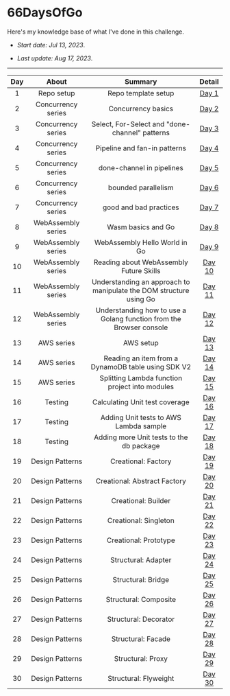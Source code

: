 # 66DaysOfGo

Here's my knowledge base of what I've done in this challenge.

* _Start date: Jul 13, 2023_.

* _Last update: Aug 17, 2023_.

---
**Day**|**About**|**Summary**|**Detail**
:-----:|:-----:|:-----:|:-----:
1|Repo setup|Repo template setup|[Day 1](./week01/day01)
2|Concurrency series|Concurrency basics|[Day 2](./week01/day02)
3|Concurrency series|Select, For-Select and "done-channel" patterns|[Day 3](./week01/day03)
4|Concurrency series|Pipeline and fan-in patterns|[Day 4](./week01/day04)
5|Concurrency series|done-channel in pipelines|[Day 5](./week01/day05)
6|Concurrency series|bounded parallelism|[Day 6](./week01/day06)
7|Concurrency series|good and bad practices|[Day 7](./week01/day07)
8|WebAssembly series|Wasm basics and Go|[Day 8](./week02/day08)
9|WebAssembly series|WebAssembly Hello World in Go|[Day 9](./week02/day09)
10|WebAssembly series|Reading about WebAssembly Future Skills|[Day 10](./week02/day10)
11|WebAssembly series|Understanding an approach to manipulate the DOM structure using Go|[Day 11](./week02/day11)
12|WebAssembly series|Understanding how to use a Golang function from the Browser console|[Day 12](./week02/day12)
13|AWS series|AWS setup|[Day 13](./week02/day13)
14|AWS series|Reading an item from a DynamoDB table using SDK V2|[Day 14](./week02/day14)
15|AWS series|Splitting Lambda function project into modules|[Day 15](./week03/day15)
16|Testing|Calculating Unit test coverage|[Day 16](./week03/day16)
17|Testing|Adding Unit tests to AWS Lambda sample|[Day 17](./week03/day17)
18|Testing|Adding more Unit tests to the db package|[Day 18](./week03/day18)
19|Design Patterns|Creational: Factory|[Day 19](./week03/day19)
20|Design Patterns|Creational: Abstract Factory|[Day 20](./week03/day20)
21|Design Patterns|Creational: Builder|[Day 21](./week03/day21)
22|Design Patterns|Creational: Singleton|[Day 22](./week04/day22)
23|Design Patterns|Creational: Prototype|[Day 23](./week04/day23)
24|Design Patterns|Structural: Adapter|[Day 24](./week04/day24)
25|Design Patterns|Structural: Bridge|[Day 25](./week04/day25)
26|Design Patterns|Structural: Composite|[Day 26](./week04/day26)
27|Design Patterns|Structural: Decorator|[Day 27](./week04/day27)
28|Design Patterns|Structural: Facade|[Day 28](./week04/day28)
29|Design Patterns|Structural: Proxy|[Day 29](./week05/day29)
30|Design Patterns|Structural: Flyweight|[Day 30](./week05/day30)
